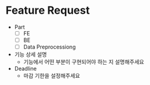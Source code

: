 # Feature Request
- Part
    - [ ] FE
    - [ ] BE
    - [ ] Data Preprocessiong
- 기능 상세 설명
    - 기능에서 어떤 부분이 구현되어야 하는 지 설명해주세요
- Deadline
    - 마감 기한을 설정해주세요

